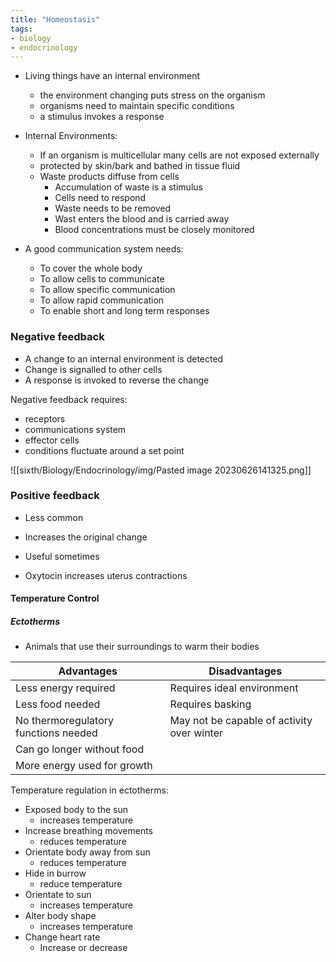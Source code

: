 ```yaml
---
title: "Homeostasis"
tags:
- biology
- endocrinology
---
```


- Living things have an internal environment 
	- the environment changing puts stress on the organism
	- organisms need to maintain specific conditions
	- a stimulus invokes a response

- Internal Environments:
	- If an organism is multicellular many cells are not exposed externally 
	- protected by skin/bark and bathed in tissue fluid
	- Waste products diffuse from cells 
		- Accumulation of waste is a stimulus
		- Cells need to respond
		- Waste needs to be removed
		- Wast enters the blood and is carried away 
		- Blood concentrations must be closely monitored


- A good communication system needs: 
	- To cover the whole body
	- To allow cells to communicate
	- To allow specific communication
	- To allow rapid communication
	- To enable short and long term responses

### Negative feedback

- A change to an internal environment is detected
- Change is signalled to other cells
- A response is invoked to reverse the change

Negative feedback requires:
- receptors
- communications system 
- effector cells
- conditions fluctuate around a set point

![[sixth/Biology/Endocrinology/img/Pasted image 20230626141325.png]]


### Positive feedback

- Less common
- Increases the original change
- Useful sometimes

- Oxytocin increases uterus contractions


#### Temperature Control

##### Ectotherms

- Animals that use their surroundings to warm their bodies


| **Advantages**                       | **Disadvantages**                          |
|--------------------------------------|--------------------------------------------|
| Less energy required                 | Requires ideal environment                 |
| Less food needed                     | Requires basking                           |
| No thermoregulatory functions needed | May not be capable of activity over winter |
| Can go longer without food           |                                            |
| More energy used for growth          |                                            |

Temperature regulation in ectotherms:
- Exposed body to the sun
	- increases temperature
- Increase breathing movements
	- reduces temperature
- Orientate body away from sun
	- reduces temperature
- Hide in burrow
	- reduce temperature
- Orientate to sun
	- increases temperature
- Alter body shape
	- increases temperature
- Change heart rate
	- Increase or decrease

